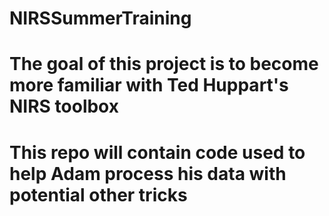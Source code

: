 # NIRSSummerTraining
# The goal of this project is to become more familiar with Ted Huppart's NIRS toolbox
# This repo will contain code used to help Adam process his data with potential other tricks

